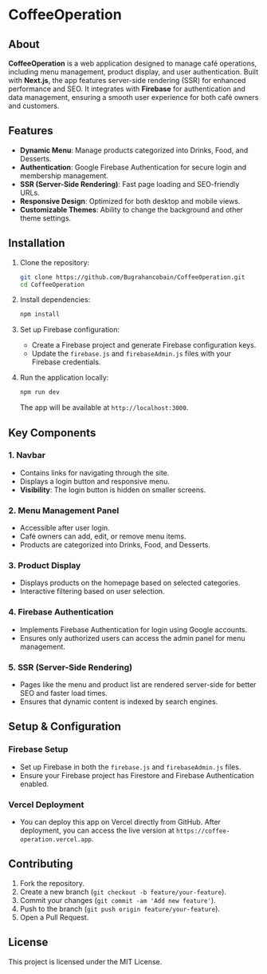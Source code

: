# CoffeeOperation

## About

**CoffeeOperation** is a web application designed to manage café operations, including menu management, product display, and user authentication. Built with **Next.js**, the app features server-side rendering (SSR) for enhanced performance and SEO. It integrates with **Firebase** for authentication and data management, ensuring a smooth user experience for both café owners and customers.

## Features

- **Dynamic Menu**: Manage products categorized into Drinks, Food, and Desserts.
- **Authentication**: Google Firebase Authentication for secure login and membership management.
- **SSR (Server-Side Rendering)**: Fast page loading and SEO-friendly URLs.
- **Responsive Design**: Optimized for both desktop and mobile views.
- **Customizable Themes**: Ability to change the background and other theme settings.

## Installation

1. Clone the repository:
   ```bash
   git clone https://github.com/Bugrahancobain/CoffeeOperation.git
   cd CoffeeOperation
   ```

2. Install dependencies:
   ```bash
   npm install
   ```

3. Set up Firebase configuration:
   - Create a Firebase project and generate Firebase configuration keys.
   - Update the `firebase.js` and `firebaseAdmin.js` files with your Firebase credentials.

4. Run the application locally:
   ```bash
   npm run dev
   ```

   The app will be available at `http://localhost:3000`.

## Key Components

### 1. **Navbar**
   - Contains links for navigating through the site.
   - Displays a login button and responsive menu.
   - **Visibility**: The login button is hidden on smaller screens.

### 2. **Menu Management Panel**
   - Accessible after user login.
   - Café owners can add, edit, or remove menu items.
   - Products are categorized into Drinks, Food, and Desserts.

### 3. **Product Display**
   - Displays products on the homepage based on selected categories.
   - Interactive filtering based on user selection.

### 4. **Firebase Authentication**
   - Implements Firebase Authentication for login using Google accounts.
   - Ensures only authorized users can access the admin panel for menu management.

### 5. **SSR (Server-Side Rendering)**
   - Pages like the menu and product list are rendered server-side for better SEO and faster load times.
   - Ensures that dynamic content is indexed by search engines.

## Setup & Configuration

### Firebase Setup
- Set up Firebase in both the `firebase.js` and `firebaseAdmin.js` files.
- Ensure your Firebase project has Firestore and Firebase Authentication enabled.

### Vercel Deployment
- You can deploy this app on Vercel directly from GitHub. After deployment, you can access the live version at `https://coffee-operation.vercel.app`.

## Contributing

1. Fork the repository.
2. Create a new branch (`git checkout -b feature/your-feature`).
3. Commit your changes (`git commit -am 'Add new feature'`).
4. Push to the branch (`git push origin feature/your-feature`).
5. Open a Pull Request.

## License

This project is licensed under the MIT License.
